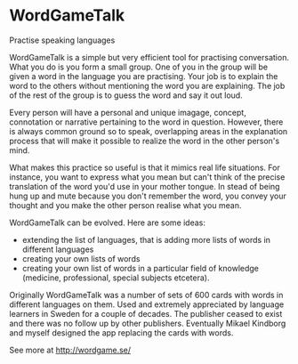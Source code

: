 # WordGameTalk
Practise speaking languages

WordGameTalk is a simple but very efficient tool for practising conversation. What you do is you form a small group. One of you in the group will be given a word in the language you are practising. Your job is to explain the word to the others without mentioning the word you are explaining. The job of the rest of the group is to guess the word and say it out loud.

Every person will have a personal and unique imagage, concept, connotation or narrative pertaining to the word in question. However, there is always common ground so to speak, overlapping areas in the explanation process that will make it possible to realize the word in the other person's mind. 

What makes this practice so useful is that it mimics real life situations. For instance, you want to express what you mean but can't think of the precise translation of the word you'd use in your mother tongue. In stead of being hung up and mute because you don't remember the word, you convey your thought and you make the other person realise what you mean.

WordGameTalk can be evolved. Here are some ideas:
- extending the list of languages, that is adding more lists of words in different languages
- creating your own lists of words
- creating your own list of words in a particular field of knowledge (medicine, professional, special subjects etcetera).

Originally WordGameTalk was a number of sets of 600 cards with words in different languages on them. Used and extremely appreciated by language learners in Sweden for a couple of decades. The publisher ceased to exist and there was no follow up by other publishers. Eventually Mikael Kindborg and myself designed the app replacing the cards with words.

See more at
http://wordgame.se/
